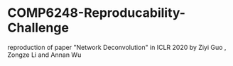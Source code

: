 # COMP6248-Reproducability-Challenge
reproduction of paper "Network Deconvolution" in ICLR 2020 
by Ziyi Guo , Zongze Li and Annan Wu
